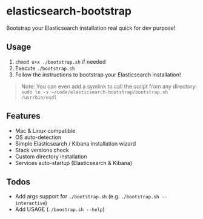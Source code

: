 # elasticsearch-bootstrap
Bootstrap your Elasticsearch installation real quick for dev purpose!

## Usage

1) `chmod u+x ./bootstrap.sh` if needed
2) Execute `./bootstrap.sh`
3) Follow the instructions to bootstrap your Elasticsearch installation!

> Note: You can even add a symlink to call the script from any directory:  
> `sudo ln -s ~/code/elasticsearch-bootstrap/bootstrap.sh /usr/bin/esdl`

## Features
 - Mac & Linux compatible
 - OS auto-detection
 - Simple Elasticsearch / Kibana installation wizard
 - Stack versions check
 - Custom directory installation
 - Services auto-startup (Elasticsearch & Kibana)

## Todos
 - Add args support for `./bootstrap.sh` (e.g. `./bootstrap.sh --interactive`)
 - Add USAGE (`./boostrap.sh --help`)
 

